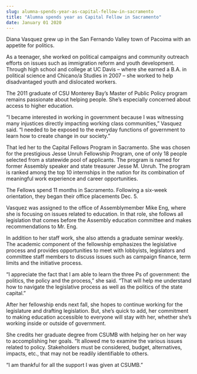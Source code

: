 ```yaml
---
slug: alumna-spends-year-as-capital-fellow-in-sacramento
title: "Alumna spends year as Capital Fellow in Sacramento"
date: January 01 2020
---
```


 
<p>
  Diana Vasquez grew up in the San Fernando Valley town of Pacoima with an
  appetite for politics.
</p>
<p>
  As a teenager, she worked on political campaigns and community outreach
  efforts on issues such as immigration reform and youth development. Through
  high school and college at UC Davis – where she earned a B.A. in political
  science and Chicano/a Studies in 2007 – she worked to help disadvantaged youth
  and dislocated workers.
</p>
<p>
  The 2011 graduate of CSU Monterey Bay’s Master of Public Policy program
  remains passionate about helping people. She’s especially concerned about
  access to higher education.
</p>
<p>
  “I became interested in working in government because I was witnessing many
  injustices directly impacting working class communities,” Vasquez said. “I
  needed to be exposed to the everyday functions of government to learn how to
  create change in our society.”
</p>
<p>
  That led her to the Capital Fellows Program in Sacramento. She was chosen for
  the prestigious Jesse Unruh Fellowship Program, one of only 18 people selected
  from a statewide pool of applicants. The program is named for former Assembly
  speaker and state treasurer Jesse M. Unruh. The program is ranked among the
  top 10 internships in the nation for its combination of meaningful work
  experience and career opportunities.
</p>
<p>
  The Fellows spend 11 months in Sacramento. Following a six&#45;week
  orientation, they began their office placements Dec. 5.
</p>
<p>
  Vasquez was assigned to the office of Assemblymember Mike Eng, where she is
  focusing on issues related to education. In that role, she follows all
  legislation that comes before the Assembly education committee and makes
  recommendations to Mr. Eng.
</p>
<p>
  In addition to her staff work, she also attends a graduate seminar weekly. The
  academic component of the fellowship emphasizes the legislative process and
  provides opportunities to meet with lobbyists, legislators and committee staff
  members to discuss issues such as campaign finance, term limits and the
  initiative process.
</p>
<p>
  “I appreciate the fact that I am able to learn the three Ps of government: the
  politics, the policy and the process,” she said. “That will help me understand
  how to navigate the legislative process as well as the politics of the state
  capital.”
</p>
<p>
  After her fellowship ends next fall, she hopes to continue working for the
  legislature and drafting legislation. But, she’s quick to add, her commitment
  to making education accessible to everyone will stay with her, whether she’s
  working inside or outside of government.
</p>
<p>
  She credits her graduate degree from CSUMB with helping her on her way to
  accomplishing her goals. “It allowed me to examine the various issues related
  to policy. Stakeholders must be considered, budget, alternatives, impacts,
  etc., that may not be readily identifiable to others.
</p>
<p>“I am thankful for all the support I was given at CSUMB.”</p>
 
